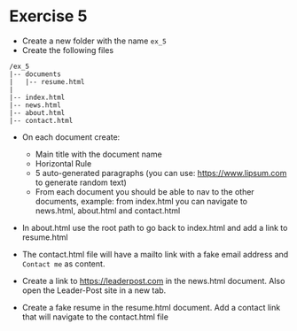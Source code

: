 # Exercise 5

* Create a new folder with the name `ex_5`
* Create the following files
```
/ex_5 
|-- documents
|   |-- resume.html
|
|-- index.html
|-- news.html
|-- about.html
|-- contact.html
```

* On each document create:
  * Main title with the document name
  * Horizontal Rule
  * 5 auto-generated paragraphs (you can use: https://www.lipsum.com to generate random text)
  * From each document you should be able to nav to the other documents, example: from index.html you can navigate to news.html, about.html and contact.html

* In about.html use the root path to go back to index.html and add a link to resume.html
* The contact.html file will have a mailto link with a fake email address and `Contact me` as content.
* Create a link to https://leaderpost.com in the news.html document. Also open the Leader-Post site in a new tab.
* Create a fake resume in the resume.html document. Add a contact link that will navigate to the contact.html file